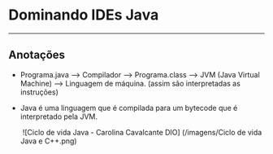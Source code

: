 # Dominando IDEs Java

----------------------------------------------------------------------------------------

## Anotações

- Programa.java -->  Compilador --> Programa.class --> JVM (Java Virtual Machine) --> Linguagem de máquina. (assim são interpretadas as instruções) 

- Java é uma linguagem que é compilada para um bytecode que é interpretado pela JVM.

  ​	![Ciclo de vida Java - Carolina Cavalcante DIO] (/imagens/Ciclo de vida Java e C++.png)

  

  

